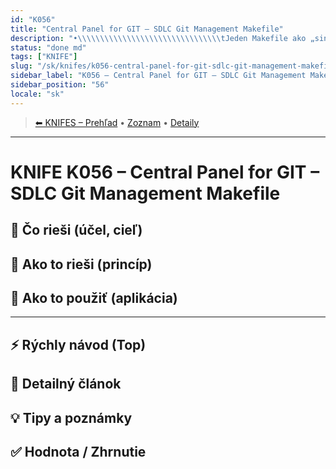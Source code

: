 ```yaml
---
id: "K056"
title: "Central Panel for GIT – SDLC Git Management Makefile"
description: "•\\\\\\\\\\\\\\\\\\\\\\\\\\\\\\\\tJeden Makefile ako „single point of control“"
status: "done md"
tags: ["KNIFE"]
slug: "/sk/knifes/k056-central-panel-for-git-sdlc-git-management-makefile"
sidebar_label: "K056 – Central Panel for GIT – SDLC Git Management Makefile"
sidebar_position: "56"
locale: "sk"
---
```

<!-- body:start -->

<!-- nav:knifes -->
> [⬅ KNIFES – Prehľad](../KNIFEsOverview.md) • [Zoznam](../KNIFE_Overview_List.md) • [Detaily](../KNIFE_Overview_Details.md)
---
# KNIFE K056 – Central Panel for GIT – SDLC Git Management Makefile

## 🎯 Čo rieši (účel, cieľ)

## 🧩 Ako to rieši (princíp)

## 🧪 Ako to použiť (aplikácia)

---

## ⚡ Rýchly návod (Top)

## 📜 Detailný článok

## 💡 Tipy a poznámky

## ✅ Hodnota / Zhrnutie
